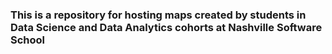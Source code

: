 ### This is a repository for hosting maps created by students in Data Science and Data Analytics cohorts at Nashville Software School
